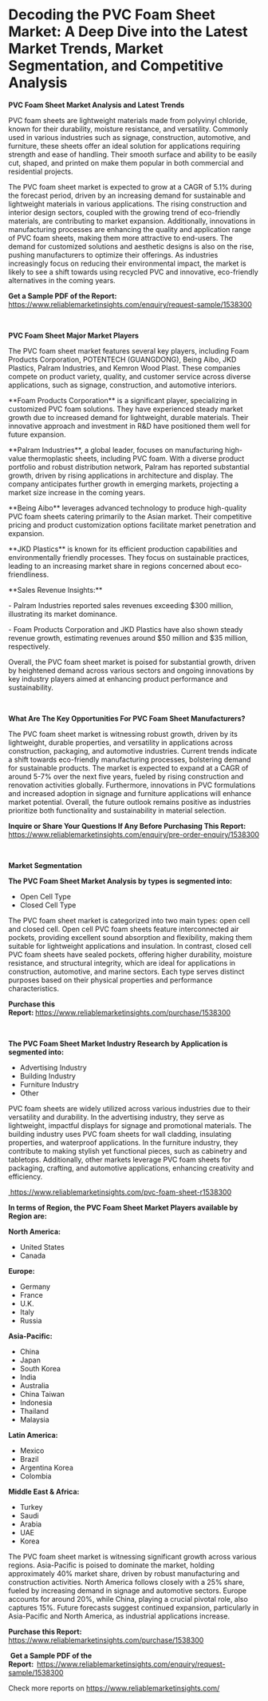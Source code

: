 <p><h1>Decoding the PVC Foam Sheet Market: A Deep Dive into the Latest Market Trends, Market Segmentation, and Competitive Analysis</h1></p><p><strong>PVC Foam Sheet Market Analysis and Latest Trends</strong></p>
<p><p>PVC foam sheets are lightweight materials made from polyvinyl chloride, known for their durability, moisture resistance, and versatility. Commonly used in various industries such as signage, construction, automotive, and furniture, these sheets offer an ideal solution for applications requiring strength and ease of handling. Their smooth surface and ability to be easily cut, shaped, and printed on make them popular in both commercial and residential projects.</p><p>The PVC foam sheet market is expected to grow at a CAGR of 5.1% during the forecast period, driven by an increasing demand for sustainable and lightweight materials in various applications. The rising construction and interior design sectors, coupled with the growing trend of eco-friendly materials, are contributing to market expansion. Additionally, innovations in manufacturing processes are enhancing the quality and application range of PVC foam sheets, making them more attractive to end-users. The demand for customized solutions and aesthetic designs is also on the rise, pushing manufacturers to optimize their offerings. As industries increasingly focus on reducing their environmental impact, the market is likely to see a shift towards using recycled PVC and innovative, eco-friendly alternatives in the coming years.</p></p>
<p><strong>Get a Sample PDF of the Report:&nbsp;</strong> <a href="https://www.reliablemarketinsights.com/enquiry/request-sample/1538300?utm_campaign=3206&utm_medium=2&utm_source=Github&utm_content=ia&utm_term=01042025&utm_id=pvc-foam-sheet">https://www.reliablemarketinsights.com/enquiry/request-sample/1538300</a></p>
<p>&nbsp;</p>
<p><strong>PVC Foam Sheet Major Market Players</strong></p>
<p><p>The PVC foam sheet market features several key players, including Foam Products Corporation, POTENTECH (GUANGDONG), Being Aibo, JKD Plastics, Palram Industries, and Kemron Wood Plast. These companies compete on product variety, quality, and customer service across diverse applications, such as signage, construction, and automotive interiors.</p><p>**Foam Products Corporation** is a significant player, specializing in customized PVC foam solutions. They have experienced steady market growth due to increased demand for lightweight, durable materials. Their innovative approach and investment in R&D have positioned them well for future expansion.</p><p>**Palram Industries**, a global leader, focuses on manufacturing high-value thermoplastic sheets, including PVC foam. With a diverse product portfolio and robust distribution network, Palram has reported substantial growth, driven by rising applications in architecture and display. The company anticipates further growth in emerging markets, projecting a market size increase in the coming years.</p><p>**Being Aibo** leverages advanced technology to produce high-quality PVC foam sheets catering primarily to the Asian market. Their competitive pricing and product customization options facilitate market penetration and expansion.</p><p>**JKD Plastics** is known for its efficient production capabilities and environmentally friendly processes. They focus on sustainable practices, leading to an increasing market share in regions concerned about eco-friendliness.</p><p>**Sales Revenue Insights:** </p><p>- Palram Industries reported sales revenues exceeding $300 million, illustrating its market dominance.</p><p>- Foam Products Corporation and JKD Plastics have also shown steady revenue growth, estimating revenues around $50 million and $35 million, respectively.</p><p>Overall, the PVC foam sheet market is poised for substantial growth, driven by heightened demand across various sectors and ongoing innovations by key industry players aimed at enhancing product performance and sustainability.</p></p>
<p>&nbsp;</p>
<p><strong>What Are The Key Opportunities For PVC Foam Sheet Manufacturers?</strong></p>
<p><p>The PVC foam sheet market is witnessing robust growth, driven by its lightweight, durable properties, and versatility in applications across construction, packaging, and automotive industries. Current trends indicate a shift towards eco-friendly manufacturing processes, bolstering demand for sustainable products. The market is expected to expand at a CAGR of around 5-7% over the next five years, fueled by rising construction and renovation activities globally. Furthermore, innovations in PVC formulations and increased adoption in signage and furniture applications will enhance market potential. Overall, the future outlook remains positive as industries prioritize both functionality and sustainability in material selection.</p></p>
<p><strong>Inquire or Share Your Questions If Any Before Purchasing This Report:</strong> <a href="https://www.reliablemarketinsights.com/enquiry/pre-order-enquiry/1538300?utm_campaign=3206&utm_medium=2&utm_source=Github&utm_content=ia&utm_term=01042025&utm_id=pvc-foam-sheet">https://www.reliablemarketinsights.com/enquiry/pre-order-enquiry/1538300</a></p>
<p>&nbsp;</p>
<p><strong>Market Segmentation</strong></p>
<p><strong>The PVC Foam Sheet Market Analysis by types is segmented into:</strong></p>
<p><ul><li>Open Cell Type</li><li>Closed Cell Type</li></ul></p>
<p><p>The PVC foam sheet market is categorized into two main types: open cell and closed cell. Open cell PVC foam sheets feature interconnected air pockets, providing excellent sound absorption and flexibility, making them suitable for lightweight applications and insulation. In contrast, closed cell PVC foam sheets have sealed pockets, offering higher durability, moisture resistance, and structural integrity, which are ideal for applications in construction, automotive, and marine sectors. Each type serves distinct purposes based on their physical properties and performance characteristics.</p></p>
<p><strong>Purchase this Report:&nbsp;</strong><a href="https://www.reliablemarketinsights.com/purchase/1538300?utm_campaign=3206&utm_medium=2&utm_source=Github&utm_content=ia&utm_term=01042025&utm_id=pvc-foam-sheet">https://www.reliablemarketinsights.com/purchase/1538300</a></p>
<p>&nbsp;</p>
<p><strong>The PVC Foam Sheet Market Industry Research by Application is segmented into:</strong></p>
<p><ul><li>Advertising Industry</li><li>Building Industry</li><li>Furniture Industry</li><li>Other</li></ul></p>
<p><p>PVC foam sheets are widely utilized across various industries due to their versatility and durability. In the advertising industry, they serve as lightweight, impactful displays for signage and promotional materials. The building industry uses PVC foam sheets for wall cladding, insulating properties, and waterproof applications. In the furniture industry, they contribute to making stylish yet functional pieces, such as cabinetry and tabletops. Additionally, other markets leverage PVC foam sheets for packaging, crafting, and automotive applications, enhancing creativity and efficiency.</p></p>
<p><a href="https://www.reliablemarketinsights.com/pvc-foam-sheet-r1538300?utm_campaign=3206&utm_medium=2&utm_source=Github&utm_content=ia&utm_term=01042025&utm_id=pvc-foam-sheet">&nbsp;https://www.reliablemarketinsights.com/pvc-foam-sheet-r1538300</a></p>
<p><strong>In terms of Region, the PVC Foam Sheet Market Players available by Region are:</strong></p>
<p>
    <p> <strong> North America: </strong>
        <ul>
            <li>United States</li>
            <li>Canada</li>
        </ul>
        </p> 
    <p> <strong> Europe: </strong>
        <ul>
            <li>Germany</li>
            <li>France</li>
            <li>U.K.</li>
            <li>Italy</li>
            <li>Russia</li>
        </ul>
        </p> 
    <p> <strong> Asia-Pacific: </strong>
        <ul>
            <li>China</li>
            <li>Japan</li>
            <li>South Korea</li>
            <li>India</li>
            <li>Australia</li>
            <li>China Taiwan</li>
            <li>Indonesia</li>
            <li>Thailand</li>
            <li>Malaysia</li>
        </ul>
        </p> 
    <p> <strong> Latin America: </strong>
        <ul>
            <li>Mexico</li>
            <li>Brazil</li>
            <li>Argentina Korea</li>
            <li>Colombia</li>
        </ul>
        </p> 
    <p> <strong> Middle East & Africa: </strong>
        <ul>
            <li>Turkey</li>
            <li>Saudi</li>
            <li>Arabia</li>
            <li>UAE</li>
            <li>Korea</li>
        </ul>
    </p>
    </p>
<p><p>The PVC foam sheet market is witnessing significant growth across various regions. Asia-Pacific is poised to dominate the market, holding approximately 40% market share, driven by robust manufacturing and construction activities. North America follows closely with a 25% share, fueled by increasing demand in signage and automotive sectors. Europe accounts for around 20%, while China, playing a crucial pivotal role, also captures 15%. Future forecasts suggest continued expansion, particularly in Asia-Pacific and North America, as industrial applications increase.</p></p>
<p><strong>Purchase this Report: </strong><a href="https://www.reliablemarketinsights.com/purchase/1538300?utm_campaign=3206&utm_medium=2&utm_source=Github&utm_content=ia&utm_term=01042025&utm_id=pvc-foam-sheet">https://www.reliablemarketinsights.com/purchase/1538300</a></p>
<p>&nbsp;<strong>Get a Sample PDF of the Report:&nbsp;&nbsp;</strong><a href="https://www.reliablemarketinsights.com/enquiry/request-sample/1538300?utm_campaign=3206&utm_medium=2&utm_source=Github&utm_content=ia&utm_term=01042025&utm_id=pvc-foam-sheet">https://www.reliablemarketinsights.com/enquiry/request-sample/1538300</a></p>
<p><strong></strong></p>
<p>Check more reports on <a href="https://www.reliablemarketinsights.com/?utm_campaign=3206&utm_medium=2&utm_source=Github&utm_content=ia&utm_term=01042025&utm_id=pvc-foam-sheet">https://www.reliablemarketinsights.com/</a></p>